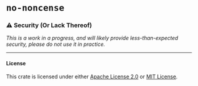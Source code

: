 # `no-noncense`

### ⚠️ Security (Or Lack Thereof)

_This is a work in a progress, and will likely provide less-than-expected security, please do not use it in practice._

---

#### License

This crate is licensed under either [Apache License 2.0](./LICENSE-Apache) or [MIT License](./LICENSE-MIT).
